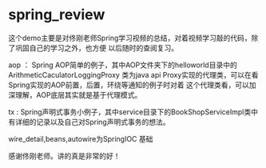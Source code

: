 # spring_review

   这个demo主要是对佟刚老师Spring学习视频的总结，对着视频学习敲的代码，除了巩固自己的学习之外，也方便
   以后随时的查阅复习。

   aop ： Spring AOP简单的例子，其中AOP文件夹下的helloworld目录中的
   ArithmeticCaculatorLoggingProxy 类为java api Proxy实现的代理类，可以在看Spring实现的AOP前置，后置，环绕等通知的例子时对着
   这个代理类看，可以加深理解，AOP底层其实就是基于代理模式。

   tx : Spring声明式事务小例子，其中service目录下的BookShopServiceImpl类中有详细的记录以及自己对Spring声明式事务的想法。

   wire_detail,beans,autowire为SpringIOC 基础

   感谢佟刚老师。讲的真是非常的好！